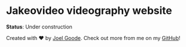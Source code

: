 # Jakeovideo videography website

**Status**: Under construction

Created with ❤️ by [Joel Goode](https://www.joelgoode-dev.com). Check out more from me on my [GitHub](https://github.com/Joelg96)!

